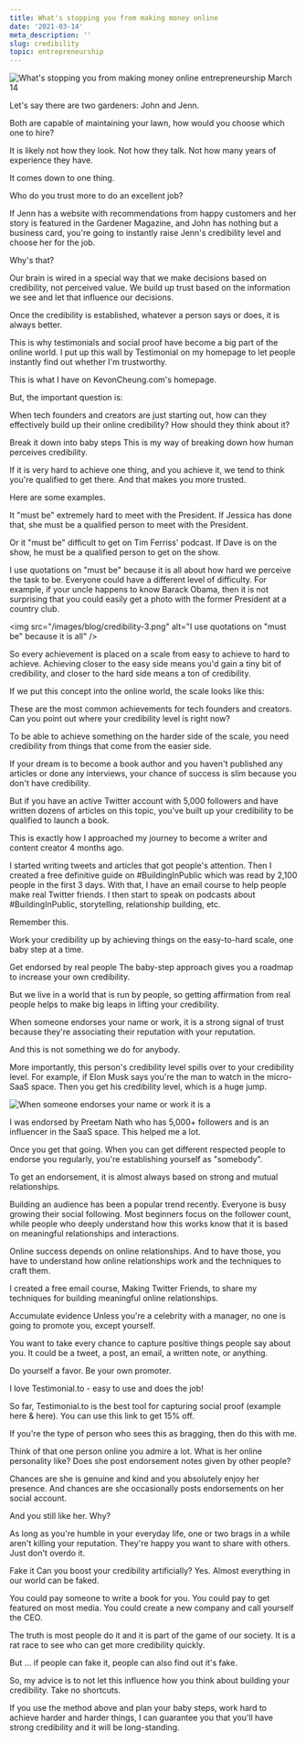 ```yaml
---
title: What's stopping you from making money online
date: '2021-03-14'
meta_description: ''
slug: credibility
topic: entrepreneurship
---
```


<img src="/images/blog/credibility-1.png" alt="What's stopping you from making money online entrepreneurship March 14" class="cover-image" />


Let's say there are two gardeners: John and Jenn.

Both are capable of maintaining your lawn, how would you choose which one to hire?

It is likely not how they look. Not how they talk. Not how many years of experience they have.

It comes down to one thing.

Who do you trust more to do an excellent job?

If Jenn has a website with recommendations from happy customers and her story is featured in the Gardener Magazine, and John has nothing but a business card, you're going to instantly raise Jenn's credibility level and choose her for the job.

Why's that?

Our brain is wired in a special way that we make decisions based on credibility, not perceived value. We build up trust based on the information we see and let that influence our decisions.

Once the credibility is established, whatever a person says or does, it is always better.

This is why testimonials and social proof have become a big part of the online world. I put up this wall by Testimonial on my homepage to let people instantly find out whether I'm trustworthy.



This is what I have on KevonCheung.com's homepage.

But, the important question is:

When tech founders and creators are just starting out, how can they effectively build up their online credibility? How should they think about it?

Break it down into baby steps
This is my way of breaking down how human perceives credibility.

If it is very hard to achieve one thing, and you achieve it, we tend to think you're qualified to get there. And that makes you more trusted.

Here are some examples.

It "must be" extremely hard to meet with the President. If Jessica has done that, she must be a qualified person to meet with the President.

Or it "must be" difficult to get on Tim Ferriss' podcast. If Dave is on the show, he must be a qualified person to get on the show.

I use quotations on "must be" because it is all about how hard we perceive the task to be. Everyone could have a different level of difficulty. For example, if your uncle happens to know Barack Obama, then it is not surprising that you could easily get a photo with the former President at a country club.

<img src="/images/blog/credibility-3.png" alt="I use quotations on "must be" because it is all" />

So every achievement is placed on a scale from easy to achieve to hard to achieve. Achieving closer to the easy side means you'd gain a tiny bit of credibility, and closer to the hard side means a ton of credibility.

If we put this concept into the online world, the scale looks like this:



These are the most common achievements for tech founders and creators. Can you point out where your credibility level is right now?

To be able to achieve something on the harder side of the scale, you need credibility from things that come from the easier side.

If your dream is to become a book author and you haven't published any articles or done any interviews, your chance of success is slim because you don't have credibility.

But if you have an active Twitter account with 5,000 followers and have written dozens of articles on this topic, you've built up your credibility to be qualified to launch a book.

This is exactly how I approached my journey to become a writer and content creator 4 months ago.

I started writing tweets and articles that got people's attention. Then I created a free definitive guide on #BuildingInPublic which was read by 2,100 people in the first 3 days. With that, I have an email course to help people make real Twitter friends. I then start to speak on podcasts about #BuildingInPublic, storytelling, relationship building, etc.

Remember this.

Work your credibility up by achieving things on the easy-to-hard scale, one baby step at a time.

Get endorsed by real people
The baby-step approach gives you a roadmap to increase your own credibility.

But we live in a world that is run by people, so getting affirmation from real people helps to make big leaps in lifting your credibility.

When someone endorses your name or work, it is a strong signal of trust because they're associating their reputation with your reputation.

And this is not something we do for anybody.

More importantly, this person's credibility level spills over to your credibility level. For example, if Elon Musk says you're the man to watch in the micro-SaaS space. Then you get his credibility level, which is a huge jump.

<img src="/images/blog/credibility-4.png" alt="When someone endorses your name or work it is a" />

I was endorsed by Preetam Nath who has 5,000+ followers and is an influencer in the SaaS space. This helped me a lot.



Once you get that going. When you can get different respected people to endorse you regularly, you're establishing yourself as "somebody".

To get an endorsement, it is almost always based on strong and mutual relationships.

Building an audience has been a popular trend recently. Everyone is busy growing their social following. Most beginners focus on the follower count, while people who deeply understand how this works know that it is based on meaningful relationships and interactions.

Online success depends on online relationships. And to have those, you have to understand how online relationships work and the techniques to craft them.

I created a free email course, Making Twitter Friends, to share my techniques for building meaningful online relationships.

Accumulate evidence
Unless you're a celebrity with a manager, no one is going to promote you, except yourself.

You want to take every chance to capture positive things people say about you. It could be a tweet, a post, an email, a written note, or anything.

Do yourself a favor. Be your own promoter.


I love Testimonial.to - easy to use and does the job!

So far, Testimonial.to is the best tool for capturing social proof (example here & here). You can use this link to get 15% off.

If you're the type of person who sees this as bragging, then do this with me.

Think of that one person online you admire a lot. What is her online personality like? Does she post endorsement notes given by other people?

Chances are she is genuine and kind and you absolutely enjoy her presence. And chances are she occasionally posts endorsements on her social account.

And you still like her. Why?

As long as you're humble in your everyday life, one or two brags in a while aren't killing your reputation. They're happy you want to share with others. Just don't overdo it.

Fake it
Can you boost your credibility artificially? Yes. Almost everything in our world can be faked.

You could pay someone to write a book for you. You could pay to get featured on most media. You could create a new company and call yourself the CEO.

The truth is most people do it and it is part of the game of our society. It is a rat race to see who can get more credibility quickly.

But ... if people can fake it, people can also find out it's fake.

So, my advice is to not let this influence how you think about building your credibility. Take no shortcuts.

If you use the method above and plan your baby steps, work hard to achieve harder and harder things, I can guarantee you that you'll have strong credibility and it will be long-standing.
